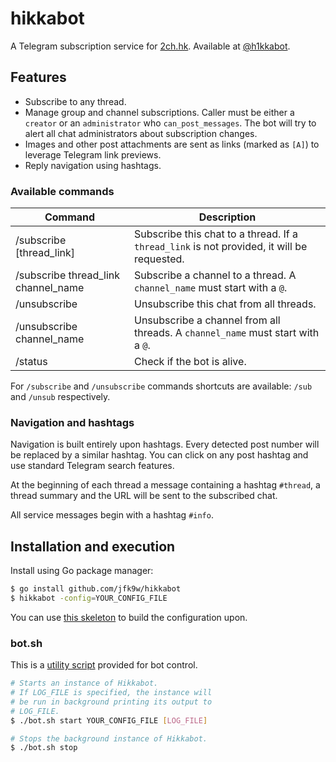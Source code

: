 # hikkabot

A Telegram subscription service for [2ch.hk](https://2ch.hk).
Available at [@h1kkabot](https://t.me/h1kkabot).


## Features

* Subscribe to any thread.
* Manage group and channel subscriptions. Caller must be either a `creator` or an `administrator` who `can_post_messages`. The bot will try to alert all chat administrators about subscription changes.
* Images and other post attachments are sent as links (marked as `[A]`) to leverage Telegram link previews.
* Reply navigation using hashtags.

### Available commands

| Command | Description |
|---------|-------------|
| /subscribe [thread\_link] | Subscribe this chat to a thread. If a `thread_link` is not provided, it will be requested. |
| /subscribe thread\_link channel\_name | Subscribe a channel to a thread. A `channel_name` must start with a `@`. |
| /unsubscribe | Unsubscribe this chat from all threads. |
| /unsubscribe channel\_name | Unsubscribe a channel from all threads. A `channel_name` must start with a `@`. |
| /status | Check if the bot is alive. |

For `/subscribe` and `/unsubscribe` commands shortcuts are available: `/sub` and `/unsub` respectively.

### Navigation and hashtags

Navigation is built entirely upon hashtags. Every detected post number will be replaced by a similar hashtag. You can click on any post hashtag and use standard Telegram search features.

At the beginning of each thread a message containing a hashtag `#thread`, a thread summary and the URL will be sent to the subscribed chat.

All service messages begin with a hashtag `#info`.


## Installation and execution

Install using Go package manager:

```bash
$ go install github.com/jfk9w/hikkabot
$ hikkabot -config=YOUR_CONFIG_FILE
```

You can use [this skeleton](https://github.com/jfk9w/hikkabot/blob/master/config.json) to build the configuration upon.

### <span>bot.sh</span>

This is a [utility script](https://github.com/jfk9w/hikkabot/blob/master/bot.sh) provided for bot control.

```bash
# Starts an instance of Hikkabot.
# If LOG_FILE is specified, the instance will
# be run in background printing its output to
# LOG_FILE.
$ ./bot.sh start YOUR_CONFIG_FILE [LOG_FILE]

# Stops the background instance of Hikkabot.
$ ./bot.sh stop
```